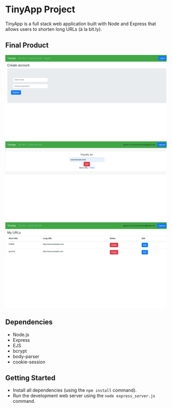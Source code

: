 # TinyApp Project

TinyApp is a full stack web application built with Node and Express that allows users to shorten long URLs (à la bit.ly).

## Final Product

!["Amazing register screen, where you can make a new acocunt, emails already registered will not be accepted"](https://github.com/hurtlethefrog/Tiny-app/blob/master/docs/amazing-register-screen.png)
!["Long Url editor will allow you to keep a functioning tinyUrl while changing the destination link"](https://github.com/hurtlethefrog/Tiny-app/blob/master/docs/powerful-longUrl-editor.png)
!["The urls summary page, where you can see all of your created sortUrls, users will only be able to see their own Urls"](https://github.com/hurtlethefrog/Tiny-app/blob/master/docs/thrilling-urls-page.png)

## Dependencies

- Node.js
- Express
- EJS
- bcrypt
- body-parser
- cookie-session

## Getting Started

- Install all dependencies (using the `npm install` command).
- Run the development web server using the `node express_server.js` command.

